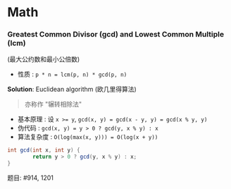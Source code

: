 # Math

### Greatest Common Divisor (gcd) and Lowest Common Multiple (lcm)

(最大公约数和最小公倍数)

* 性质 : `p * n = lcm(p, n) * gcd(p, n)`

**Solution**: Euclidean algorithm (欧几里得算法)

> 亦称作 "辗转相除法"

* 基本原理 : 设 `x >= y`, `gcd(x, y) = gcd(x - y, y) = gcd(x % y, y)`
* 伪代码 : `gcd(x, y) = y > 0 ? gcd(y, x % y) : x`
* 算法复杂度 : `O(log(max(x, y))) = O(log(x + y))`

```java
int gcd(int x, int y) {
        return y > 0 ? gcd(y, x % y) : x;
}
```

题目: #914, 1201

### 

